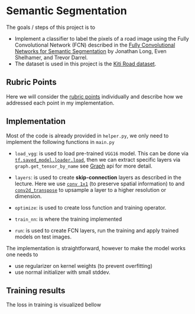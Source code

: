# **Semantic Segmentation**
The goals / steps of this project is to
* Implement a classifier to label the pixels of a road image using the Fully Convolutional Network (FCN) described in the [Fully Convolutional Networks for Semantic Segmentation](https://people.eecs.berkeley.edu/~jonlong/long_shelhamer_fcn.pdf) by Jonathan Long, Even Shelhamer, and Trevor Darrel.
* The dataset is used in this project is the [Kiti Road dataset](http://www.cvlibs.net/datasets/kitti/eval_road.php).

## Rubric Points
Here we will consider the [rubric points](https://review.udacity.com/#!/rubrics/989/view) individually and describe how we addressed each point in my implementation.

## Implementation
Most of the code is already provided in `helper.py`, we only need to implement the following functions in `main.py`

*  `load_vgg`: is used to load pre-trained `VGG16` model. This can be done via [`tf.saved_model.loader.load`](https://www.tensorflow.org/api_docs/python/tf/saved_model/loader/load), then we can extract specific layers via `graph.get_tensor_by_name` see [Graph](https://www.tensorflow.org/api_docs/python/tf/Graph) api for more detail.

* `layers`: is used to create **skip-connection** layers as described in the lecture. Here we use [`conv 1x1`](https://www.tensorflow.org/api_docs/python/tf/layers/conv2d) (to preserve spatial information) to  and [`conv2d_transpose`](https://www.tensorflow.org/api_docs/python/tf/layers/conv2d_transpose) to upsample a layer to a higher resolution or dimension.

* `optimize`: is used to create loss function and training operator.

* `train_nn`: is where the training implemented

* `run`: is used to create FCN layers, run the training and apply trained models on test images.

The implementation is straightforward, however to make the model works one needs to
* use regularizer on kernel weights (to prevent overfitting)
* use normal initializer with small stddev.

## Training results
The loss in training is visualized bellow
